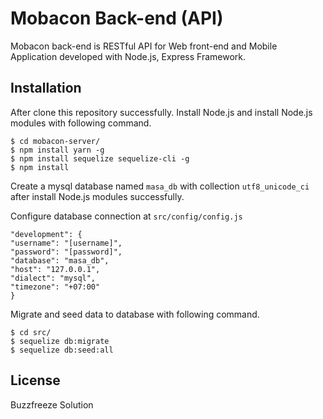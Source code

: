 # Mobacon Back-end (API)

Mobacon back-end is RESTful API for Web front-end and Mobile Application developed with Node.js, Express Framework.

## Installation
After clone this repository successfully. Install Node.js and install Node.js modules with following command.
	
	$ cd mobacon-server/
	$ npm install yarn -g
	$ npm install sequelize sequelize-cli -g
	$ npm install

Create a mysql database named `masa_db` with collection `utf8_unicode_ci` after install Node.js modules successfully.

Configure database connection at `src/config/config.js`
```
"development": {
"username": "[username]",
"password": "[password]",
"database": "masa_db",
"host": "127.0.0.1",
"dialect": "mysql",
"timezone": "+07:00"
}
```

 Migrate and seed data to database with following command.
 
	$ cd src/
	$ sequelize db:migrate
	$ sequelize db:seed:all

## License
Buzzfreeze Solution
